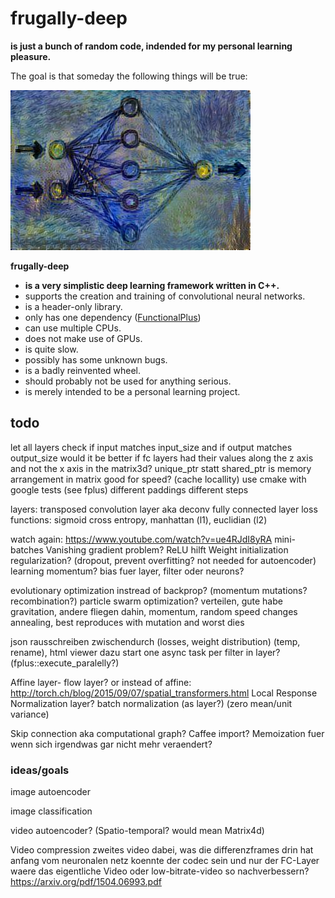 frugally-deep
=============

**is just a bunch of random code, indended for my personal learning pleasure.**

The goal is that someday the following things will be true:

![logo](logo/frugally_deep.jpg)

**frugally-deep**

* **is a very simplistic deep learning framework written in C++.**
* supports the creation and training of convolutional neural networks.
* is a header-only library.
* only has one dependency ([FunctionalPlus](https://github.com/Dobiasd/FunctionalPlus))
* can use multiple CPUs.
* does not make use of GPUs.
* is quite slow.
* possibly has some unknown bugs.
* is a badly reinvented wheel.
* should probably not be used for anything serious.
* is merely intended to be a personal learning project.




todo
----
let all layers check if input matches input_size and if output matches output_size
would it be better if fc layers had their values along the z axis and not the x axis in the matrix3d?
unique_ptr statt shared_ptr
is memory arrangement in matrix good for speed? (cache locallity)
use cmake with google tests (see fplus)
different paddings
different steps

layers:
transposed convolution layer aka deconv
fully connected layer
loss functions: sigmoid cross entropy, manhattan (l1), euclidian (l2)

watch again: https://www.youtube.com/watch?v=ue4RJdI8yRA
mini-batches
Vanishing gradient problem? ReLU hilft
Weight initialization
regularization? (dropout, prevent overfitting? not needed for autoencoder)
learning momentum?
bias fuer layer, filter oder neurons?

evolutionary optimization instread of backprop? (momentum mutations? recombination?)
particle swarm optimization? verteilen, gute habe gravitation, andere fliegen dahin, momentum, random speed changes annealing, best reproduces with mutation and worst dies

json rausschreiben zwischendurch (losses, weight distribution) (temp, rename), html viewer dazu
start one async task per filter in layer? (fplus::execute_paralelly?)

Affine layer- flow layer?
or instead of affine: http://torch.ch/blog/2015/09/07/spatial_transformers.html
Local Response Normalization layer?
batch normalization (as layer?) (zero mean/unit variance)

Skip connection aka computational graph?
Caffee import?
Memoization fuer wenn sich irgendwas gar nicht mehr veraendert?


### ideas/goals

image autoencoder

image classification

video autoencoder? (Spatio-temporal? would mean Matrix4d)

Video compression
zweites video dabei, was die differenzframes drin hat
anfang vom neuronalen netz koennte der codec sein und nur der FC-Layer waere das eigentliche Video
oder low-bitrate-video so nachverbessern? https://arxiv.org/pdf/1504.06993.pdf